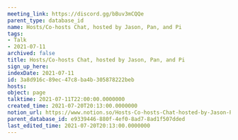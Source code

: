 ```yaml
---
meeting_link: https://discord.gg/bBuv3mCQQe
parent_type: database_id
name: Hosts/Co-hosts Chat, hosted by Jason, Pan, and Pi
tags:
- Talk
- 2021-07-11
archived: false
title: Hosts/Co-hosts Chat, hosted by Jason, Pan, and Pi
sign_up_here: 
indexDate: 2021-07-11
id: 3a8d916c-89ec-47c8-ba4b-305878222beb
hosts: 
object: page
talktime: 2021-07-11T22:00:00.0000000
created_time: 2021-07-20T20:13:00.0000000
notion_url: https://www.notion.so/Hosts-Co-hosts-Chat-hosted-by-Jason-Pan-and-Pi-3a8d916c89ec47c8ba4b305878222beb
parent_database_id: e9339446-880f-4ef0-8ad7-8ad1f507dded
last_edited_time: 2021-07-20T20:13:00.0000000
---
```





